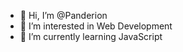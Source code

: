 - 👋 Hi, I’m @Panderion
- 👀 I’m interested in Web Development
- 🌱 I’m currently learning JavaScript


<!---
Panderion/Panderion is a ✨ special ✨ repository because its `README.md` (this file) appears on your GitHub profile.
You can click the Preview link to take a look at your changes.
--->
